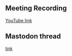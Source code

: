 ## Meeting Recording

[YouTube link](https://youtu.be/NbQx8mQ46VE?si=khGds2TSIvgAoSKQ)

## Mastodon thread

[link](https://neuromatch.social/@OREL/112190780145559289)
